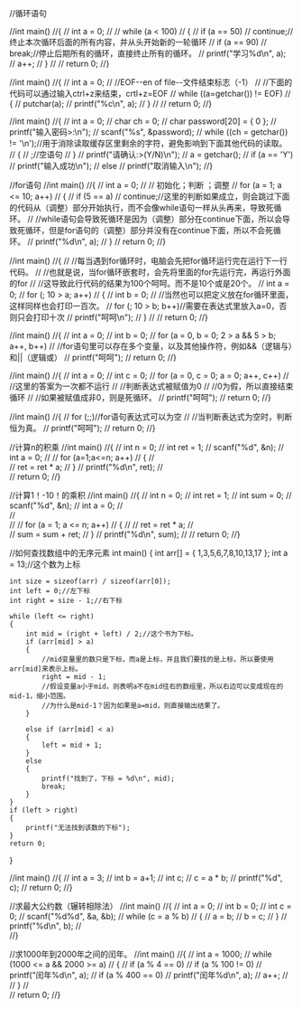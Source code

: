 //循环语句

//int main()
//{
//	int a = 0;
//
//	while (a < 100)
//	{ 
//		if (a == 50)
//			continue;//终止本次循环后面的所有内容，并从头开始新的一轮循环
//		if (a == 90)
//			break;//停止后期所有的循环，直接终止所有的循环。
//		printf("学习%d\n", a);
//		a++;
//	}
//
//	return 0;
//}

//int main()
//{
//	int a = 0;
//	//EOF--en of file--文件结束标志（-1）
//	//下面的代码可以通过输入ctrl+z来结束，crtl+z=EOF
//	while ((a=getchar()) != EOF)
//	{
//		putchar(a);
//		printf("%c\n", a);
//	}
//
//	return 0;
//}

//int main()
//{
//	int a = 0;
//	char ch = 0;
//	char password[20] = { 0 };
//	printf("输入密码>:\n");
//	scanf("%s", &password);
//	while ((ch = getchar()) != '\n');//用于消除读取缓存区里剩余的字符，避免影响到下面其他代码的读取。
//	{
//		;//空语句
//	}
//	printf("请确认:>(Y/N)\n");
//	a = getchar();
//	if (a == 'Y')
//		printf("输入成功\n");
//	else
//		printf("取消输入\n");
//}

//for语句
//int main()
//{
//	int a = 0;
//	//   初始化；判断  ；调整 
//	for (a = 1; a <= 10; a++)
//	{
//		if (5 == a)
//			continue;//这里的判断如果成立，则会跳过下面的代码从（调整）部分开始执行，而不会像while语句一样从头再来，导致死循环。
//		//while语句会导致死循环是因为（调整）部分在continue下面，所以会导致死循环，但是for语句的（调整）部分并没有在continue下面，所以不会死循环。
//		printf("%d\n", a);
//	}
//	return 0;
//}

//int main()
//{
//	//每当遇到for循环时，电脑会先把for循环运行完在运行下一行代码。
//	//也就是说，当for循环嵌套时，会先将里面的for先运行完，再运行外面的for
//	//这导致此行代码的结果为100个呵呵。而不是10个或是20个。
//	int a = 0;
//	for (; 10 > a; a++)
//	{ 
//		int b = 0;
//		//当然也可以把定义放在for循环里面，这样同样也会打印一百次。
//		for (; 10 > b; b++)//需要在表达式里放入a=0，否则只会打印十次
//			printf("呵呵\n");
//	}
//
//	return 0;
//}

//int main()
//{
//	int a = 0;
//	int b = 0;
//	for (a = 0, b = 0; 2 > a && 5 > b; a++, b++)
//		//for语句里可以存在多个变量，以及其他操作符，例如&&（逻辑与）和||（逻辑或）
//		printf("呵呵");
//	return 0;
//}

//int main()
//{
//	int a = 0;
//	int c = 0;
//	for (a = 0, c = 0; a = 0; a++, c++)
//		//这里的答案为一次都不运行
//		//判断表达式被赋值为0
//		//0为假，所以直接结束循环
//		//如果被赋值成非0，则是死循环。
//		printf("呵呵");
//	return 0;
//}

//int main()
//{
//	for (;;)//for语句表达式可以为空
//		//当判断表达式为空时，判断恒为真。
//		printf("呵呵");
//	return 0;
//}

//计算n的积乘
//int main()
//{
//	int n = 0;
//	int ret = 1;
//	scanf("%d", &n);
//	int a = 0;
//
//	for (a=1;a<=n; a++)
//	{
//		
//		ret = ret * a;
//	}
//	printf("%d\n", ret);
//		
//	return 0;
//}

//计算1！-10！的乘积
//int main()
//{
//	int n = 0;
//	int ret = 1;
//	int sum = 0;
//	scanf("%d", &n);
//	int a = 0;
//	
//	
//
//	for (a = 1; a <= n; a++)
//	{
//
//		ret = ret * a;
//		
//		sum = sum + ret;
//	}
//	printf("%d\n", sum);
//
//	return 0;
//}

//如何查找数组中的无序元素
int main()
{
	int arr[] = { 1,3,5,6,7,8,10,13,17 };
	int a = 13;//这个数为上标
	
	int size = sizeof(arr) / sizeof(arr[0]);
	int left = 0;//左下标
	int right = size - 1;//右下标

	while (left <= right)
	{
		int mid = (right + left) / 2;//这个书为下标。
		if (arr[mid] > a)
		{
			//mid变量里的数只是下标，而a是上标，并且我们要找的是上标，所以要使用arr[mid]来表示上标。
			right = mid - 1;
			//假设变量a小于mid，则表明a不在mid往右的数组里，所以右边可以变成现在的mid-1，缩小范围。
			//为什么是mid-1？因为如果是a=mid，则直接输出结果了。
		}
		
		else if (arr[mid] < a)
		{
			left = mid + 1;
		}
		else
		{
			printf("找到了，下标 = %d\n", mid);
			break;
		}
	}
	if (left > right)
	{
		printf("无法找到该数的下标");
	}
	return 0;
}

//int main()
//{
//	int a = 3;
//	int b = a+1;
//	int c;
//	c = a * b;
//	printf("%d", c);
//	return 0;
//}

//求最大公约数（辗转相除法）
//int main()
//{
//	int a = 0;
//	int b = 0;
//	int c = 0;
//	scanf("%d%d", &a, &b);
//	while (c = a % b)
//	{
//		a = b;
//		b = c;
//	}
//	printf("%d\n", b);
//	
//}

//求1000年到2000年之间的闰年。
//int main()
//{
//	int a = 1000;
//	while (1000 <= a && 2000 >= a)
//	{
//		if (a % 4 == 0)
//			if (a % 100 != 0)
//				printf("闰年%d\n", a);
//		if (a % 400 == 0)
//			printf("闰年%d\n", a);
//		a++;
//		
//	}
//		
//	return 0;
//}


